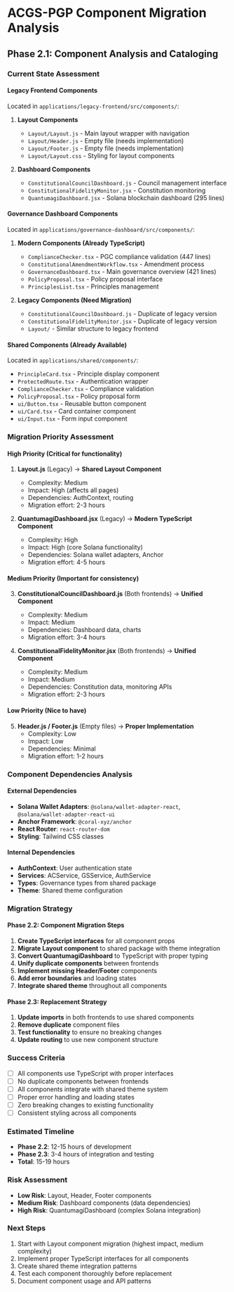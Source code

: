 # ACGS-PGP Component Migration Analysis

## Phase 2.1: Component Analysis and Cataloging

### Current State Assessment

#### Legacy Frontend Components

Located in `applications/legacy-frontend/src/components/`:

1. **Layout Components**

   - `Layout/Layout.js` - Main layout wrapper with navigation
   - `Layout/Header.js` - Empty file (needs implementation)
   - `Layout/Footer.js` - Empty file (needs implementation)
   - `Layout/Layout.css` - Styling for layout components

2. **Dashboard Components**
   - `ConstitutionalCouncilDashboard.js` - Council management interface
   - `ConstitutionalFidelityMonitor.jsx` - Constitution monitoring
   - `QuantumagiDashboard.jsx` - Solana blockchain dashboard (295 lines)

#### Governance Dashboard Components

Located in `applications/governance-dashboard/src/components/`:

1. **Modern Components (Already TypeScript)**

   - `ComplianceChecker.tsx` - PGC compliance validation (447 lines)
   - `ConstitutionalAmendmentWorkflow.tsx` - Amendment process
   - `GovernanceDashboard.tsx` - Main governance overview (421 lines)
   - `PolicyProposal.tsx` - Policy proposal interface
   - `PrinciplesList.tsx` - Principles management

2. **Legacy Components (Need Migration)**
   - `ConstitutionalCouncilDashboard.js` - Duplicate of legacy version
   - `ConstitutionalFidelityMonitor.jsx` - Duplicate of legacy version
   - `Layout/` - Similar structure to legacy frontend

#### Shared Components (Already Available)

Located in `applications/shared/components/`:

- `PrincipleCard.tsx` - Principle display component
- `ProtectedRoute.tsx` - Authentication wrapper
- `ComplianceChecker.tsx` - Compliance validation
- `PolicyProposal.tsx` - Policy proposal form
- `ui/Button.tsx` - Reusable button component
- `ui/Card.tsx` - Card container component
- `ui/Input.tsx` - Form input component

### Migration Priority Assessment

#### High Priority (Critical for functionality)

1. **Layout.js** (Legacy) → **Shared Layout Component**

   - Complexity: Medium
   - Impact: High (affects all pages)
   - Dependencies: AuthContext, routing
   - Migration effort: 2-3 hours

2. **QuantumagiDashboard.jsx** (Legacy) → **Modern TypeScript Component**
   - Complexity: High
   - Impact: High (core Solana functionality)
   - Dependencies: Solana wallet adapters, Anchor
   - Migration effort: 4-5 hours

#### Medium Priority (Important for consistency)

3. **ConstitutionalCouncilDashboard.js** (Both frontends) → **Unified Component**

   - Complexity: Medium
   - Impact: Medium
   - Dependencies: Dashboard data, charts
   - Migration effort: 3-4 hours

4. **ConstitutionalFidelityMonitor.jsx** (Both frontends) → **Unified Component**
   - Complexity: Medium
   - Impact: Medium
   - Dependencies: Constitution data, monitoring APIs
   - Migration effort: 2-3 hours

#### Low Priority (Nice to have)

5. **Header.js / Footer.js** (Empty files) → **Proper Implementation**
   - Complexity: Low
   - Impact: Low
   - Dependencies: Minimal
   - Migration effort: 1-2 hours

### Component Dependencies Analysis

#### External Dependencies

- **Solana Wallet Adapters**: `@solana/wallet-adapter-react`, `@solana/wallet-adapter-react-ui`
- **Anchor Framework**: `@coral-xyz/anchor`
- **React Router**: `react-router-dom`
- **Styling**: Tailwind CSS classes

#### Internal Dependencies

- **AuthContext**: User authentication state
- **Services**: ACService, GSService, AuthService
- **Types**: Governance types from shared package
- **Theme**: Shared theme configuration

### Migration Strategy

#### Phase 2.2: Component Migration Steps

1. **Create TypeScript interfaces** for all component props
2. **Migrate Layout component** to shared package with theme integration
3. **Convert QuantumagiDashboard** to TypeScript with proper typing
4. **Unify duplicate components** between frontends
5. **Implement missing Header/Footer** components
6. **Add error boundaries** and loading states
7. **Integrate shared theme** throughout all components

#### Phase 2.3: Replacement Strategy

1. **Update imports** in both frontends to use shared components
2. **Remove duplicate** component files
3. **Test functionality** to ensure no breaking changes
4. **Update routing** to use new component structure

### Success Criteria

- [ ] All components use TypeScript with proper interfaces
- [ ] No duplicate components between frontends
- [ ] All components integrate with shared theme system
- [ ] Proper error handling and loading states
- [ ] Zero breaking changes to existing functionality
- [ ] Consistent styling across all components

### Estimated Timeline

- **Phase 2.2**: 12-15 hours of development
- **Phase 2.3**: 3-4 hours of integration and testing
- **Total**: 15-19 hours

### Risk Assessment

- **Low Risk**: Layout, Header, Footer components
- **Medium Risk**: Dashboard components (data dependencies)
- **High Risk**: QuantumagiDashboard (complex Solana integration)

### Next Steps

1. Start with Layout component migration (highest impact, medium complexity)
2. Implement proper TypeScript interfaces for all components
3. Create shared theme integration patterns
4. Test each component thoroughly before replacement
5. Document component usage and API patterns
